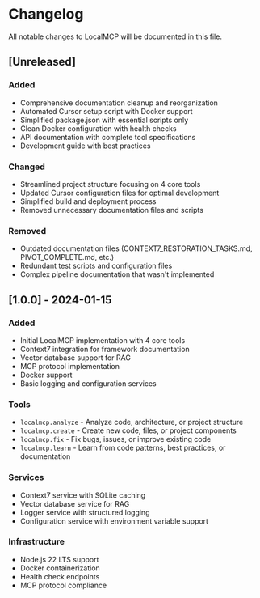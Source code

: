 # Changelog

All notable changes to LocalMCP will be documented in this file.

## [Unreleased]

### Added
- Comprehensive documentation cleanup and reorganization
- Automated Cursor setup script with Docker support
- Simplified package.json with essential scripts only
- Clean Docker configuration with health checks
- API documentation with complete tool specifications
- Development guide with best practices

### Changed
- Streamlined project structure focusing on 4 core tools
- Updated Cursor configuration files for optimal development
- Simplified build and deployment process
- Removed unnecessary documentation files and scripts

### Removed
- Outdated documentation files (CONTEXT7_RESTORATION_TASKS.md, PIVOT_COMPLETE.md, etc.)
- Redundant test scripts and configuration files
- Complex pipeline documentation that wasn't implemented

## [1.0.0] - 2024-01-15

### Added
- Initial LocalMCP implementation with 4 core tools
- Context7 integration for framework documentation
- Vector database support for RAG
- MCP protocol implementation
- Docker support
- Basic logging and configuration services

### Tools
- `localmcp.analyze` - Analyze code, architecture, or project structure
- `localmcp.create` - Create new code, files, or project components
- `localmcp.fix` - Fix bugs, issues, or improve existing code
- `localmcp.learn` - Learn from code patterns, best practices, or documentation

### Services
- Context7 service with SQLite caching
- Vector database service for RAG
- Logger service with structured logging
- Configuration service with environment variable support

### Infrastructure
- Node.js 22 LTS support
- Docker containerization
- Health check endpoints
- MCP protocol compliance

